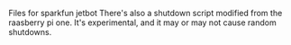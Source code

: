 Files for sparkfun jetbot
There's also a shutdown script modified from the raasberry pi one.
It's experimental, and it may or may not cause random shutdowns.